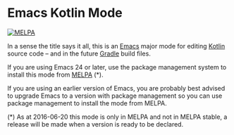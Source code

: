 # Emacs Kotlin Mode

[![MELPA](https://melpa.org/packages/kotlin-mode-badge.svg)](https://melpa.org/#/kotlin-mode)

In a sense the title says it all, this is an [Emacs](https://www.gnu.org/software/emacs/) major mode for
editing [Kotlin](http://kotlinlang.org/) source code – and in the future [Gradle](http://gradle.org/) build
files.

If you are using Emacs 24 or later, use the package management system to install this mode from
[MELPA](http://melpa.org/) (*).

If you are using an earlier version of Emacs, you are probably best advised to upgrade Emacs to a version
with package management so you can use package management to install the mode from MELPA.



(*) As at 2016-06-20 this mode is only in MELPA and not in MELPA stable, a release will be made when a
version is ready to be declared.
